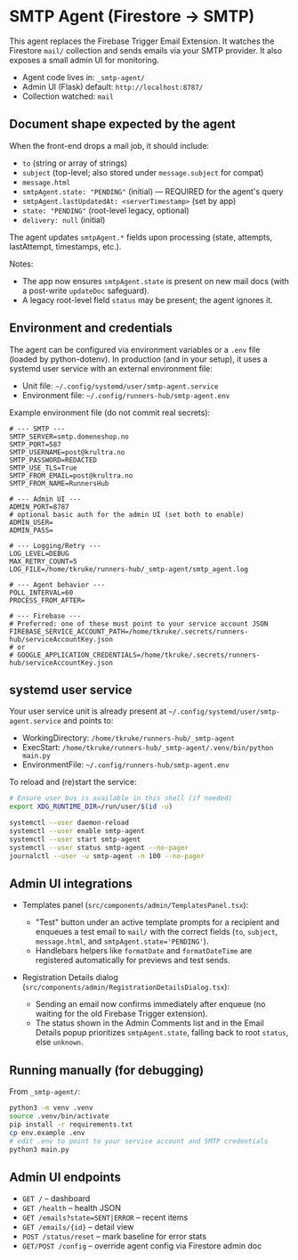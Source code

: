 # SMTP Agent (Firestore → SMTP)

This agent replaces the Firebase Trigger Email Extension. It watches the Firestore `mail/` collection and sends emails via your SMTP provider. It also exposes a small admin UI for monitoring.

- Agent code lives in: `_smtp-agent/`
- Admin UI (Flask) default: `http://localhost:8787/`
- Collection watched: `mail`

## Document shape expected by the agent

When the front-end drops a mail job, it should include:

- `to` (string or array of strings)
- `subject` (top-level; also stored under `message.subject` for compat)
- `message.html`
- `smtpAgent.state: "PENDING"` (initial) — REQUIRED for the agent's query
- `smtpAgent.lastUpdatedAt: <serverTimestamp>` (set by app)
- `state: "PENDING"` (root-level legacy, optional)
- `delivery: null` (initial)

The agent updates `smtpAgent.*` fields upon processing (state, attempts, lastAttempt, timestamps, etc.).

Notes:
- The app now ensures `smtpAgent.state` is present on new mail docs (with a post-write `updateDoc` safeguard).
- A legacy root-level field `status` may be present; the agent ignores it.

## Environment and credentials

The agent can be configured via environment variables or a `.env` file (loaded by python-dotenv). In production (and in your setup), it uses a systemd user service with an external environment file:

- Unit file: `~/.config/systemd/user/smtp-agent.service`
- Environment file: `~/.config/runners-hub/smtp-agent.env`

Example environment file (do not commit real secrets):

```
# --- SMTP ---
SMTP_SERVER=smtp.domeneshop.no
SMTP_PORT=587
SMTP_USERNAME=post@krultra.no
SMTP_PASSWORD=REDACTED
SMTP_USE_TLS=True
SMTP_FROM_EMAIL=post@krultra.no
SMTP_FROM_NAME=RunnersHub

# --- Admin UI ---
ADMIN_PORT=8787
# optional basic auth for the admin UI (set both to enable)
ADMIN_USER=
ADMIN_PASS=

# --- Logging/Retry ---
LOG_LEVEL=DEBUG
MAX_RETRY_COUNT=5
LOG_FILE=/home/tkruke/runners-hub/_smtp-agent/smtp_agent.log

# --- Agent behavior ---
POLL_INTERVAL=60
PROCESS_FROM_AFTER=

# --- Firebase ---
# Preferred: one of these must point to your service account JSON
FIREBASE_SERVICE_ACCOUNT_PATH=/home/tkruke/.secrets/runners-hub/serviceAccountKey.json
# or
# GOOGLE_APPLICATION_CREDENTIALS=/home/tkruke/.secrets/runners-hub/serviceAccountKey.json
```

## systemd user service

Your user service unit is already present at `~/.config/systemd/user/smtp-agent.service` and points to:

- WorkingDirectory: `/home/tkruke/runners-hub/_smtp-agent`
- ExecStart: `/home/tkruke/runners-hub/_smtp-agent/.venv/bin/python main.py`
- EnvironmentFile: `~/.config/runners-hub/smtp-agent.env`

To reload and (re)start the service:

```bash
# Ensure user bus is available in this shell (if needed)
export XDG_RUNTIME_DIR=/run/user/$(id -u)

systemctl --user daemon-reload
systemctl --user enable smtp-agent
systemctl --user start smtp-agent
systemctl --user status smtp-agent --no-pager
journalctl --user -u smtp-agent -n 100 --no-pager
```

## Admin UI integrations

- Templates panel (`src/components/admin/TemplatesPanel.tsx`):
  - "Test" button under an active template prompts for a recipient and enqueues a test email to `mail/` with the correct fields (`to`, `subject`, `message.html`, and `smtpAgent.state='PENDING'`).
  - Handlebars helpers like `formatDate` and `formatDateTime` are registered automatically for previews and test sends.

- Registration Details dialog (`src/components/admin/RegistrationDetailsDialog.tsx`):
  - Sending an email now confirms immediately after enqueue (no waiting for the old Firebase Trigger extension).
  - The status shown in the Admin Comments list and in the Email Details popup prioritizes `smtpAgent.state`, falling back to root `status`, else `unknown`.

## Running manually (for debugging)

From `_smtp-agent/`:

```bash
python3 -m venv .venv
source .venv/bin/activate
pip install -r requirements.txt
cp env.example .env
# edit .env to point to your service account and SMTP credentials
python3 main.py
```

## Admin UI endpoints

- `GET /` – dashboard
- `GET /health` – health JSON
- `GET /emails?state=SENT|ERROR` – recent items
- `GET /emails/{id}` – detail view
- `POST /status/reset` – mark baseline for error stats
- `GET/POST /config` – override agent config via Firestore admin doc
